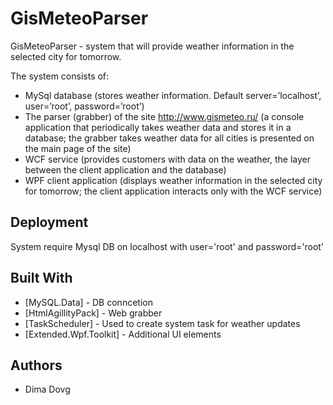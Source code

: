 # GisMeteoParser

GisMeteoParser - system that will provide weather information in the selected city for tomorrow. 

The system consists of:  
- MySql database (stores weather information. Default server=’localhost’, user=’root’, password=’root’) 
- The parser (grabber) of the site http://www.gismeteo.ru/ (a console application that periodically takes weather data and stores it in a database; the grabber takes weather data for all cities is presented on the main page of the site) 
- WCF service (provides customers with data on the weather, the layer between the client application and the database) 
- WPF client application (displays weather information in the selected city for tomorrow; the client application interacts only with the WCF service) 

## Deployment

System require Mysql DB on localhost with user='root' and password='root'

## Built With

* [MySQL.Data] -  DB conncetion
* [HtmlAgillityPack] - Web grabber
* [TaskScheduler] - Used to create system task for weather updates
* [Extended.Wpf.Toolkit] - Additional UI elements

## Authors

* Dima Dovg
